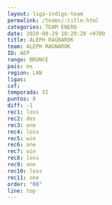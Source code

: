 ```yaml
---
layout: liga-indigo-team
permalink: /teams/:title.html
categories: TEAM ENERO
date: 2020-08-29 10:29:20 +0700
title: ALEPH RAGNAROK
team: ALEPH RAGNAROK
ID: AEP
rango: BRONCE
pais: mx
region: LAN
ligas: 
cxf: 
temporada: SI
puntos: 8
diff: -1
rec1: loss
rec2: des
rec3: one
rec4: loss
rec5: win
rec6: one
rec7: win
rec8: loss
rec9: one
rec10: loss
rec11: one
order: "08"
line: top
---
```



